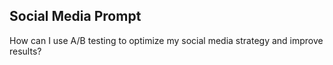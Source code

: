 ## Social Media Prompt

How can I use A/B testing to optimize my social media strategy and improve results?